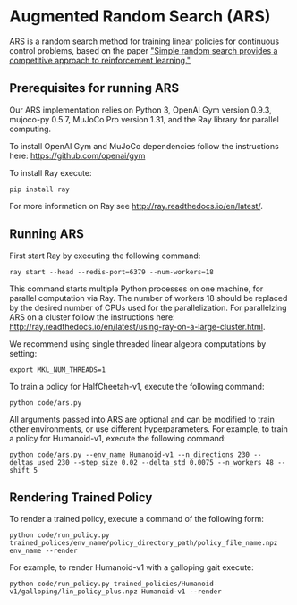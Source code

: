 # Augmented Random Search (ARS)

ARS is a random search method for training linear policies for continuous control problems, based on the paper ["Simple random search provides a competitive approach to reinforcement learning."](https://arxiv.org/abs/1803.07055) 

## Prerequisites for running ARS

Our ARS implementation relies on Python 3, OpenAI Gym version 0.9.3, mujoco-py 0.5.7, MuJoCo Pro version 1.31, and the Ray library for parallel computing.  

To install OpenAI Gym and MuJoCo dependencies follow the instructions here:
https://github.com/openai/gym

To install Ray execute:
``` 
pip install ray
```
For more information on Ray see http://ray.readthedocs.io/en/latest/. 

## Running ARS

First start Ray by executing the following command:

```
ray start --head --redis-port=6379 --num-workers=18
```
This command starts multiple Python processes on one machine, for parallel computation via Ray. 
The number of workers 18 should be replaced by the desired number of CPUs used for the parallelization. 
For parallelzing ARS on a cluster follow the instructions here: http://ray.readthedocs.io/en/latest/using-ray-on-a-large-cluster.html.

We recommend using single threaded linear algebra computations by setting: 
```
export MKL_NUM_THREADS=1
```

To train a policy for HalfCheetah-v1, execute the following command: 

```
python code/ars.py
```

All arguments passed into ARS are optional and can be modified to train other environments, or use different hyperparameters.
For example, to train a policy for Humanoid-v1, execute the following command:

```
python code/ars.py --env_name Humanoid-v1 --n_directions 230 --deltas_used 230 --step_size 0.02 --delta_std 0.0075 --n_workers 48 --shift 5
```

## Rendering Trained Policy

To render a trained policy, execute a command of the following form:

```
python code/run_policy.py trained_polices/env_name/policy_directory_path/policy_file_name.npz env_name --render
```

For example, to render Humanoid-v1 with a galloping gait execute:

```
python code/run_policy.py trained_policies/Humanoid-v1/galloping/lin_policy_plus.npz Humanoid-v1 --render 
```

